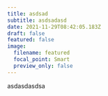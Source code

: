 ```yaml
---
title: asdsad
subtitle: asdsadasd
date: 2021-11-29T08:42:05.183Z
draft: false
featured: false
image:
  filename: featured
  focal_point: Smart
  preview_only: false
---
```

asdasdasdsa